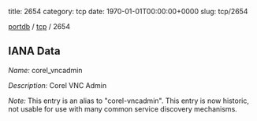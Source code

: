 title: 2654
category: tcp
date: 1970-01-01T00:00:00+0000
slug: tcp/2654

[portdb](/) / [tcp](/category/tcp.html) / 2654


## IANA Data

_Name:_ corel_vncadmin

_Description:_ Corel VNC Admin

_Note:_ This entry is an alias to "corel-vncadmin".
This entry is now historic, not usable for use with many
common service discovery mechanisms.

